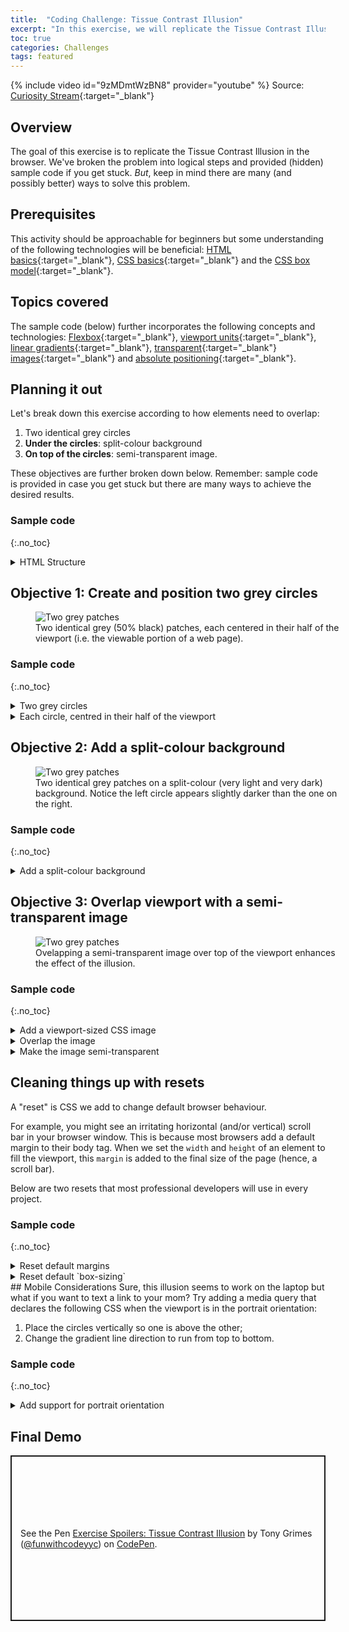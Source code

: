 ```yaml
---
title:  "Coding Challenge: Tissue Contrast Illusion"
excerpt: "In this exercise, we will replicate the Tissue Contrast Illusion by Arthur Shapiro."
toc: true
categories: Challenges
tags: featured
---
```

{% include video id="9zMDmtWzBN8" provider="youtube" %}
Source: [Curiosity Stream](https://curiositystream.com/video/1259/brightness-and-contrast){:target="_blank"}

## Overview
The goal of this exercise is to replicate the Tissue Contrast Illusion in the browser. We've broken the problem into logical steps and provided (hidden) sample code if you get stuck. *But*, keep in mind there are many (and possibly better) ways to solve this problem.

## Prerequisites
This activity should be approachable for beginners but some understanding of the following technologies will be beneficial: [HTML basics](https://developer.mozilla.org/en-US/docs/Learn/Getting_started_with_the_web/HTML_basics){:target="_blank"}, [CSS basics](https://developer.mozilla.org/en-US/docs/Learn/Getting_started_with_the_web/CSS_basics){:target="_blank"} and the [CSS box model](https://developer.mozilla.org/en-US/docs/Learn/CSS/Building_blocks/The_box_model){:target="_blank"}.

## Topics covered
The sample code (below) further incorporates the following concepts and technologies: [Flexbox](https://css-tricks.com/snippets/css/a-guide-to-flexbox/){:target="_blank"}, [viewport units](https://www.youtube.com/watch?v=_sgF8I-Q1Gs){:target="_blank"}, [linear gradients](https://css-tricks.com/css3-gradients/){:target="_blank"}, [transparent](https://css-tricks.com/almanac/properties/o/opacity/){:target="_blank"} [images](https://www.youtube.com/watch?v=33IinMVJf-M){:target="_blank"} and [absolute positioning](https://youtu.be/P6UgYq3J3Qs){:target="_blank"}.

## Planning it out
Let's break down this exercise according to how elements need to overlap:

1. Two identical grey circles
2. **Under the circles**: split-colour background
3. **On top of the circles**: semi-transparent image.

These objectives are further broken down below. Remember: sample code is provided in case you get stuck but there are many ways to achieve the desired results.

### Sample code
{:.no_toc}

<details markdown="1">
  <summary>HTML Structure</summary>
```html
<!-- The parent-child relationship of the `container` and `item`s is crucial to how Flexbox operates later. -->
<main class="container split-bg">
  <div class="item circle"></div>
  <div class="item circle"></div>
</main>
<!-- Placed at the end so that it sits on top when positioned later. -->
<div class="image"></div>
```
</details>

## Objective 1: Create and position two grey circles
<figure style="width: 500px" class="align-center">
  <img src="{{ site.url }}{{ site.baseurl }}/assets/images/illusions/tissue-step-1.png" alt="Two grey patches">
  <figcaption>Two identical grey (50% black) patches, each centered in their half of the viewport (i.e. the viewable portion of a web page).</figcaption>
</figure> 

### Sample code
{:.no_toc}

<details markdown="1">
  <summary>Two grey circles</summary>

```css
.circle {
  /* make it square */
  width: 30vmin;
  height: 30vmin;

  /* make it visible */
  background: grey;

  /* make it circular */
  border-radius: 50%;
}
```

**Coming from print?**: Check out this excellent video by Jen Simmons: [Designing for a Viewport](https://www.youtube.com/watch?v=QY3lTBZnJmE){:target="_blank"}.
{:.notice--info}

**Pro tip**: Viewport units are amazing for global layout but try `em/rem` units for smaller page elements such as [cards](https://www.google.com/search?q=ux+card+pattern){:target="_blank"}).
{:.notice--info}

</details>
<details markdown="1">
  <summary>Each circle, centred in their half of the viewport</summary>

```css
.container {
  /* change default behaviour of `margin: auto` below */
  display: flex;

  /* explicitly set height to viewport; `margin: auto` needs room to work */
  height: 100vh;
}

.item {
  /* equally distribute extra horizontal/vertical space among flex items; block elements only do this for `margin-left` and `margin-right` */
  margin: auto;
}
```

**Getting fancy**: Check out the [Complete Guide to Flexbox](https://css-tricks.com/snippets/css/a-guide-to-flexbox/){:target="_blank"} for more ways to control your items with properties like `justify-content` and `align-items`.
{:.notice--info}

**Pro tip**: Flexbox is very handy for laying out [navigation menus](https://www.google.com/search?q=flexbox+navbar){:target="_blank"}, [hero sections](https://www.google.com/search?q=flexbox+hero+sections){:target="_blank"} and [cards](https://www.google.com/search?q=flexbox+cards){:target="_blank"}.
{:.notice--info}
</details>

## Objective 2: Add a split-colour background
<figure style="width: 500px" class="align-center">
  <img src="{{ site.url }}{{ site.baseurl }}/assets/images/illusions/tissue-step-2.png" alt="Two grey patches">
  <figcaption>Two identical grey patches on a split-colour (very light and very dark) background. Notice the left circle appears slightly darker than the one on the right.</figcaption>
</figure> 

### Sample code
{:.no_toc}

<details markdown="1">
  <summary>Add a split-colour background</summary>

```css
.split-bg {
  /* note: the final `background` declaration overrides the others,
  which are included for clarity but can safely be ignored */

  /* basic gradient; default gradient line direction: bottom to top (0deg)  */
  background: linear-gradient(white, black);

  /* change default direction: left to right (90deg) */
  background: linear-gradient(90deg, white, black);

  /* hide gradient area by adding identical colour stops */
  background: linear-gradient(90deg, white 50%, black 50%);
}
```

**Creative text effects**: [Mandy Michael](https://www.youtube.com/watch?v=lKRdfw4xcGo){:target="_blank"} uses this gradient technique in many of [her](https://codepen.io/mandymichael/pen/mNPvKo){:target="_blank"} [amazing](https://codepen.io/mandymichael/pen/MpqJMa){:target="_blank"} [designs](https://codepen.io/mandymichael/pen/peZgxW){:target="_blank"}.
{:.notice--info}
</details>

## Objective 3: Overlap viewport with a semi-transparent image
<figure style="width: 500px" class="align-center">
  <img src="{{ site.url }}{{ site.baseurl }}/assets/images/illusions/tissue-step-3.png" alt="Two grey patches">
  <figcaption>Ovelapping a semi-transparent image over top of the viewport enhances the effect of the illusion.</figcaption>
</figure> 

### Sample code
{:.no_toc}

<details markdown="1">
  <summary>Add a viewport-sized CSS image</summary>

```css
.image {
  /* explicitly set element size to viewport */
  width: 100vw;
  height: 100vh;
  
  /* add full-size, centered background image to element */
  background-image: url('https://picsum.photos/500/500');
  background-size: cover;
  background-position: center;
}
```

**Alternate Solution**: Another valid option is to use an HTML image using an `img` element with the `object-fit` property.
{:.notice--info}
</details>

<details markdown="1">
  <summary>Overlap the image</summary>

```css
.image {
  /* create a new block formatting context and enable `top` and `left` */
  position: absolute;

  /* explicitly move top-left corner of image to top-left corner of <body> */
  top: 0;
  left: 0;
}
```

**Extra Points**: Absolute positioning is the classic method. Try using a newer technique: [explicit item placement with CSS Grid](https://youtu.be/EashgVqboWo){:target="_blank"}. Each have their advantages depending on your situation.
{:.notice--info}

</details>
<details markdown="1">
  <summary>Make the image semi-transparent</summary>

```css
.image {
  /* set element opacity to 50% */
  opacity: 0.5;
}
```
**More Transparency**: `opacity` isn't the only way to create transparency in CSS. Gradients accept `transparent` as a colour keyword and you can add an alpha channel to `rgb()` or `hsl()` when defining a colour.
{:.notice--info}

</details>

## Cleaning things up with resets
A "reset" is CSS we add to change default browser behaviour. 

For example, you might see an irritating horizontal (and/or vertical) scroll bar in your browser window. This is because most browsers add a default margin to their body tag. When we set the `width` and `height` of an element to fill the viewport, this `margin` is added to the final size of the page (hence, a scroll bar).

Below are two resets that most professional developers will use in every project.

### Sample code
{:.no_toc}

<details markdown="1">
  <summary>Reset default margins</summary>

```css
body {
  /* remove pesky scroll bars */
  margin: 0;
}
```
</details>
<details markdown="1">
  <summary>Reset default `box-sizing`</summary>
```css
* {
  /* make size calculations take 'padding' and 'border' into account */
  box-sizing: border-box;
}
```
**Optional**: `box-sizing` doesn't apply to the sample code as written but elements with added `padding` and `border` might benefit from this handy reset.
{:.notice--info}
</details>
## Mobile Considerations
Sure, this illusion seems to work on the laptop but what if you want to text a link to your mom? Try adding a media query that declares the following CSS when the viewport is in the portrait orientation:

1. Place the circles vertically so one is above the other;
2. Change the gradient line direction to run from top to bottom.

### Sample code
{:.no_toc}

<details markdown="1">
  <summary>Add support for portrait orientation</summary>

```css
@media (orientation: portrait) {
  /* Apply these styles when the screen is in 'portrait' orientation */
  .container {
    /* place circles in an up/down orientation */
    flex-direction: column;
    
    /* change the direction of the split-colour background to match the new direction */
    background: linear-gradient(180deg, white 50%, black 50%);
  }
}
```
**One nail, two hammers**: Using `display: grid` instead of `flex-direction: column` produces the same results. Why? Because CSS.
{:.notice--info}
</details>

## Final Demo


<p class="codepen" data-height="265" data-theme-id="light" data-default-tab="result" data-user="funwithcodeyyc" data-slug-hash="MWKaode" style="height: 265px; box-sizing: border-box; display: flex; align-items: center; justify-content: center; border: 2px solid; margin: 1em 0; padding: 1em;" data-pen-title="Exercise Spoilers: Tissue Contrast Illusion">
  <span>See the Pen <a href="https://codepen.io/funwithcodeyyc/pen/MWKaode">
  Exercise Spoilers: Tissue Contrast Illusion</a> by Tony Grimes (<a href="https://codepen.io/funwithcodeyyc">@funwithcodeyyc</a>)
  on <a href="https://codepen.io">CodePen</a>.</span>
</p>
<script async src="https://static.codepen.io/assets/embed/ei.js"></script>